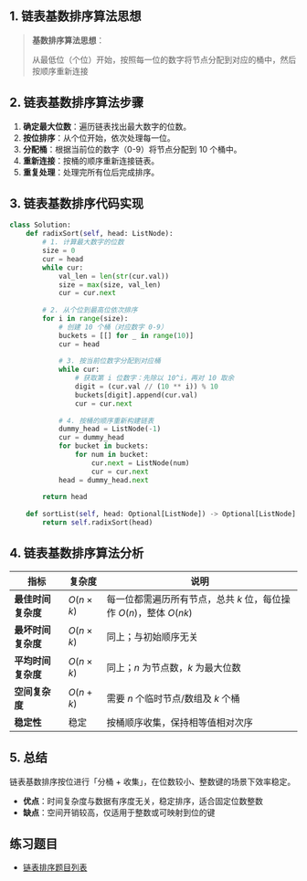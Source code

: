## 1. 链表基数排序算法思想

> **基数排序算法思想**：
> 
> 从最低位（个位）开始，按照每一位的数字将节点分配到对应的桶中，然后按顺序重新连接


## 2. 链表基数排序算法步骤

1. **确定最大位数**：遍历链表找出最大数字的位数。
2. **按位排序**：从个位开始，依次处理每一位。
3. **分配桶**：根据当前位的数字（0-9）将节点分配到 10 个桶中。
4. **重新连接**：按桶的顺序重新连接链表。
5. **重复处理**：处理完所有位后完成排序。

## 3. 链表基数排序代码实现

```python
class Solution:
    def radixSort(self, head: ListNode):       
        # 1. 计算最大数字的位数
        size = 0
        cur = head
        while cur:
            val_len = len(str(cur.val))
            size = max(size, val_len)
            cur = cur.next
        
        # 2. 从个位到最高位依次排序
        for i in range(size):
            # 创建 10 个桶（对应数字 0-9）
            buckets = [[] for _ in range(10)]
            cur = head
            
            # 3. 按当前位数字分配到对应桶
            while cur:
                # 获取第 i 位数字：先除以 10^i，再对 10 取余
                digit = (cur.val // (10 ** i)) % 10
                buckets[digit].append(cur.val)
                cur = cur.next
            
            # 4. 按桶的顺序重新构建链表
            dummy_head = ListNode(-1)
            cur = dummy_head
            for bucket in buckets:
                for num in bucket:
                    cur.next = ListNode(num)
                    cur = cur.next
            head = dummy_head.next
            
        return head
    
    def sortList(self, head: Optional[ListNode]) -> Optional[ListNode]:
        return self.radixSort(head)
```

## 4. 链表基数排序算法分析

| 指标 | 复杂度 | 说明 |
|------|--------|------|
| **最佳时间复杂度** | $O(n \times k)$ | 每一位都需遍历所有节点，总共 $k$ 位，每位操作 $O(n)$，整体 $O(nk)$ |
| **最坏时间复杂度** | $O(n \times k)$ | 同上；与初始顺序无关 |
| **平均时间复杂度** | $O(n \times k)$ | 同上；$n$ 为节点数，$k$ 为最大位数 |
| **空间复杂度** | $O(n + k)$ | 需要 $n$ 个临时节点/数组及 $k$ 个桶 |
| **稳定性** | 稳定 | 按桶顺序收集，保持相等值相对次序 |

## 5. 总结

链表基数排序按位进行「分桶 + 收集」，在位数较小、整数键的场景下效率稳定。

- **优点**：时间复杂度与数据有序度无关，稳定排序，适合固定位数整数
- **缺点**：空间开销较高，仅适用于整数或可映射到位的键

## 练习题目

- [链表排序题目列表](https://github.com/ITCharge/AlgoNote/tree/main/docs/00_preface/00_06_categories_list.md#%E9%93%BE%E8%A1%A8%E6%8E%92%E5%BA%8F%E9%A2%98%E7%9B%AE)
